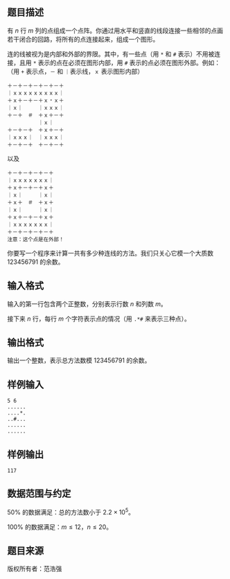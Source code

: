 ## 题目描述

有 $n$ 行 $m$ 列的点组成一个点阵。你通过用水平和竖直的线段连接一些相邻的点画若干闭合的回路，将所有的点连接起来，组成一个图形。

连的线被视为是内部和外部的界限。其中，有一些点（用 `*` 和 `#` 表示）不用被连接，且用 `*` 表示的点在必须在图形内部，用 `#` 表示的点必须在图形外部。例如：（用 `+` 表示点，`－` 和 `｜`表示线，`ｘ` 表示图形内部）

```plain
＋－＋－＋－＋－＋－＋
｜ｘｘｘｘｘｘｘｘｘ｜
＋ｘ＋－＋－＋ｘ﹡ｘ＋
｜ｘ｜　　　｜ｘｘｘ｜
＋－＋　＃　＋ｘ＋－＋
　　　　　　｜ｘ｜
＋－＋－＋　＋ｘ＋－＋
｜ｘｘｘ｜　｜ｘｘｘ｜
＋－＋－＋　＋－＋－＋
```

以及

```plain
＋－＋－＋－＋－＋
｜ｘｘｘｘｘｘｘ｜
＋ｘ＋－＋－＋ｘ＋
｜ｘ｜　　　｜ｘ｜
＋ｘ＋　＃　＋ｘ＋
｜ｘ｜　　　｜ｘ｜
＋ｘ＋－＋－＋ｘ＋
｜ｘｘｘｘｘｘｘ｜
＋－＋－＋－＋－＋
注意：这个点是在外部！
```

你要写一个程序来计算一共有多少种连线的方法。我们只关心它模一个大质数 $123456791$ 的余数。

## 输入格式

输入的第一行包含两个正整数，分别表示行数 $n$ 和列数 $m$。

接下来 $n$ 行，每行 $m$ 个字符表示点的情况（用 `.*#` 来表示三种点）。

## 输出格式

输出一个整数，表示总方法数模 $123456791$ 的余数。

## 样例输入

```plain
5 6
......
....*.
..#...
......
......
```

## 样例输出

```plain
117
```

## 数据范围与约定

$50\%$ 的数据满足：总的方法数小于 $2.2\times 10^5$。

$100\%$ 的数据满足：$m\leq 12$，$n\leq 20$。

## 题目来源

版权所有者：范浩强

